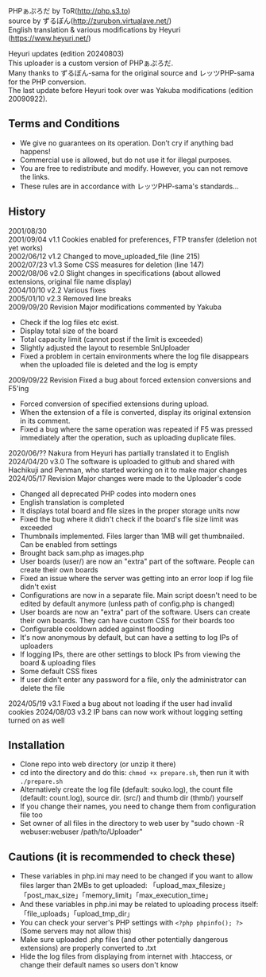 PHPぁぷろだ by ToR(http://php.s3.to)  
source by ずるぽん(http://zurubon.virtualave.net/)  
English translation & various modifications by Heyuri (https://www.heyuri.net/)

Heyuri updates (edition 20240803)  
  This uploader is a custom version of PHPぁぷろだ.  
  Many thanks to ずるぼん-sama for the original source and レッツPHP-sama for the PHP conversion.  
  The last update before Heyuri took over was Yakuba modifications (edition 20090922).

## Terms and Conditions
- We give no guarantees on its operation. Don’t cry if anything bad happens!
- Commercial use is allowed, but do not use it for illegal purposes.
- You are free to redistribute and modify. However, you can not remove the links.
- These rules are in accordance with レッツPHP-sama's standards...

## History
2001/08/30  
2001/09/04 v1.1 Cookies enabled for preferences, FTP transfer (deletion not yet works)  
2002/06/12 v1.2 Changed to move_uploaded_file (line 215)  
2002/07/23 v1.3 Some CSS measures for deletion (line 147)  
2002/08/06 v2.0 Slight changes in specifications (about allowed extensions, original file name display)  
2004/10/10 v2.2 Various fixes  
2005/01/10 v2.3 Removed line breaks  
2009/09/20 Revision   Major modifications commented by Yakuba
- Check if the log files etc exist.
- Display total size of the board
- Total capacity limit (cannot post if the limit is exceeded)
- Slightly adjusted the layout to resemble SnUploader
- Fixed a problem in certain environments where the log file disappears when the uploaded file is deleted and the log is empty

2009/09/22 Revision   Fixed a bug about forced extension conversions and F5'ing
- Forced conversion of specified extensions during upload.
- When the extension of a file is converted, display its original extension in its comment.
- Fixed a bug where the same operation was repeated if F5 was pressed immediately after the operation, such as uploading duplicate files.

2020/06/?? Nakura from Heyuri has partially translated it to English  
2024/04/20 v3.0 The software is uploaded to github and shared with Hachikuji and Penman, who started working on it to make major changes  
2024/05/17 Revision   Major changes were made to the Uploader's code
- Changed all deprecated PHP codes into modern ones
- English translation is completed
- It displays total board and file sizes in the proper storage units now
- Fixed the bug where it didn't check if the board's file size limit was exceeded
- Thumbnails implemented. Files larger than 1MB will get thumbnailed. Can be enabled from settings
- Brought back sam.php as images.php
- User boards (user/) are now an "extra" part of the software. People can create their own boards
- Fixed an issue where the server was getting into an error loop if log file didn't exist
- Configurations are now in a separate file. Main script doesn't need to be edited by default anymore (unless path of config.php is changed)
- User boards are now an "extra" part of the software. Users can create their own boards. They can have custom CSS for their boards too
- Configurable cooldown added against flooding
- It's now anonymous by default, but can have a setting to log IPs of uploaders
- If logging IPs, there are other settings to block IPs from viewing the board & uploading files
- Some default CSS fixes
- If user didn't enter any password for a file, only the administrator can delete the file

2024/05/19 v3.1 Fixed a bug about not loading if the user had invalid cookies
2024/08/03 v3.2 IP bans can now work without logging setting turned on as well
  
## Installation
- Clone repo into web directory (or unzip it there)
- cd into the directory and do this: `chmod +x prepare.sh`, then run it with `./prepare.sh`
- Alternatively create the log file (default: souko.log), the count file (default: count.log), source dir. (src/) and thumb dir (thmb/) yourself
- If you change their names, you need to change them from configuration file too
- Set owner of all files in the directory to web user by "sudo chown -R webuser:webuser /path/to/Uploader"

## Cautions (it is recommended to check these)
- These variables in php.ini may need to be changed if you want to allow files larger than 2MBs to get uploaded:
  「upload_max_filesize」「post_max_size」「memory_limit」「max_execution_time」
- And these variables in php.ini may be related to uploading process itself:
  「file_uploads」「upload_tmp_dir」
- You can check your server's PHP settings with `<?php phpinfo(); ?>` (Some servers may not allow this)
- Make sure uploaded .php files (and other potentially dangerous extensions) are properly converted to .txt
- Hide the log files from displaying from internet with .htaccess, or change their default names so users don't know

